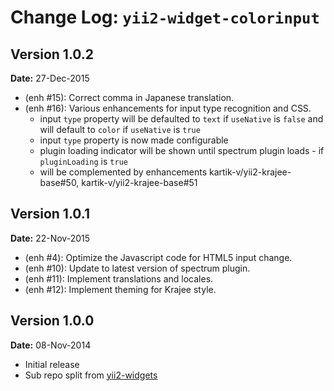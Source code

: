 Change Log: `yii2-widget-colorinput`
====================================

## Version 1.0.2

**Date:** 27-Dec-2015

- (enh #15): Correct comma in Japanese translation.
- (enh #16): Various enhancements for input type recognition and CSS.
    - input `type` property will be defaulted to `text` if `useNative` is `false` and will default to `color` if `useNative` is `true`
    - input `type` property is now made configurable
    - plugin loading indicator will be shown until spectrum plugin loads - if `pluginLoading` is `true`
    - will be complemented by enhancements kartik-v/yii2-krajee-base#50, kartik-v/yii2-krajee-base#51

## Version 1.0.1

**Date:** 22-Nov-2015

- (enh #4): Optimize the Javascript code for HTML5 input change.
- (enh #10): Update to latest version of spectrum plugin.
- (enh #11): Implement translations and locales.
- (enh #12): Implement theming for Krajee style.

## Version 1.0.0

**Date:** 08-Nov-2014

- Initial release 
- Sub repo split from [yii2-widgets](https://github.com/kartik-v/yii2-widgets)